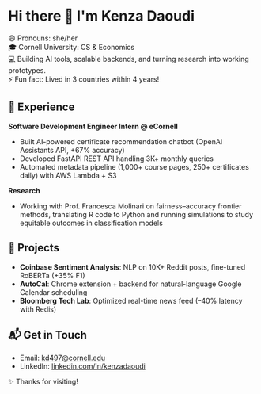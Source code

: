# Hi there 👋 I'm Kenza Daoudi  
😄 Pronouns: she/her  
🎓 Cornell University: CS & Economics  
💻 Building AI tools, scalable backends, and turning research into working prototypes.  
⚡ Fun fact: Lived in 3 countries within 4 years!

## 💼 Experience  
**Software Development Engineer Intern @ eCornell**  
- Built AI-powered certificate recommendation chatbot (OpenAI Assistants API, +67% accuracy)  
- Developed FastAPI REST API handling 3K+ monthly queries  
- Automated metadata pipeline (1,000+ course pages, 250+ certificates daily) with AWS Lambda + S3  

**Research**  
- Working with Prof. Francesca Molinari on fairness–accuracy frontier methods, translating R code to Python and running simulations to study equitable outcomes in classification models  

## 🚀 Projects  
- **Coinbase Sentiment Analysis**: NLP on 10K+ Reddit posts, fine-tuned RoBERTa (+35% F1)  
- **AutoCal**: Chrome extension + backend for natural-language Google Calendar scheduling  
- **Bloomberg Tech Lab**: Optimized real-time news feed (–40% latency with Redis)  

## 📬 Get in Touch  
- Email: kd497@cornell.edu  
- LinkedIn: [linkedin.com/in/kenzadaoudi](https://linkedin.com/in/kenzadaoudi)  

✨ Thanks for visiting!  

